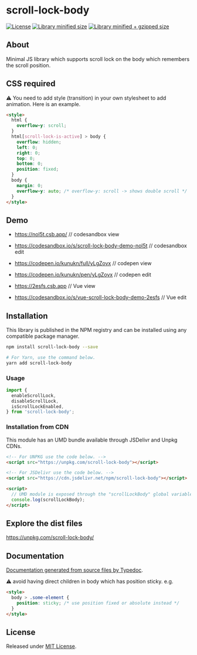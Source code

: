 # scroll-lock-body

[![License](https://badgen.net/github/license/kunukn/scroll-lock-body)](./LICENSE)
[![Library minified size](https://badgen.net/bundlephobia/min/scroll-lock-body)](https://bundlephobia.com/result?p=scroll-lock-body)
[![Library minified + gzipped size](https://badgen.net/bundlephobia/minzip/scroll-lock-body)](https://bundlephobia.com/result?p=scroll-lock-body)

## About

Minimal JS library which supports scroll lock on the body which remembers the scroll position.

## CSS required

:warning: ️You need to add style (transition) in your own stylesheet to add animation. Here is an example.

```html
<style>
  html {
    overflow-y: scroll;
  }
  html[scroll-lock-is-active] > body {
    overflow: hidden;
    left: 0;
    right: 0;
    top: 0;
    bottom: 0;
    position: fixed;
  }
  body {
    margin: 0;
    overflow-y: auto; /* overflow-y: scroll -> shows double scroll */
  }
</style>
```

## Demo

- https://nol5t.csb.app/ // codesandbox view

- https://codesandbox.io/s/scroll-lock-body-demo-nol5t // codesandbox edit

- https://codepen.io/kunukn/full/yLgZovx // codepen view

- https://codepen.io/kunukn/pen/yLgZovx // codepen edit

- https://2esfs.csb.app // Vue view

- https://codesandbox.io/s/vue-scroll-lock-body-demo-2esfs // Vue edit

## Installation

This library is published in the NPM registry and can be installed using any compatible package manager.

```sh
npm install scroll-lock-body --save

# For Yarn, use the command below.
yarn add scroll-lock-body
```

### Usage

```js
import {
  enableScrollLock,
  disableScrollLock,
  isScrollLockEnabled,
} from 'scroll-lock-body';
```

### Installation from CDN

This module has an UMD bundle available through JSDelivr and Unpkg CDNs.

```html
<!-- For UNPKG use the code below. -->
<script src="https://unpkg.com/scroll-lock-body"></script>

<!-- For JSDelivr use the code below. -->
<script src="https://cdn.jsdelivr.net/npm/scroll-lock-body"></script>

<script>
  // UMD module is exposed through the "scrollLockBody" global variable.
  console.log(scrollLockBody);
</script>
```

## Explore the dist files

https://unpkg.com/scroll-lock-body/

## Documentation

[Documentation generated from source files by Typedoc](./docs/README.md).

:warning: ️avoid having direct children in body which has position sticky.
e.g.

```html
<style>
  body > .some-element {
    position: sticky; /* use position fixed or absolute instead */
  }
</style>
```

## License

Released under [MIT License](./LICENSE).
